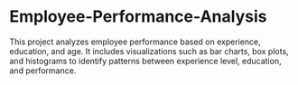 # Employee-Performance-Analysis
This project analyzes employee performance based on experience, education, and age. It includes visualizations such as bar charts, box plots, and histograms to identify patterns between experience level, education, and performance.
